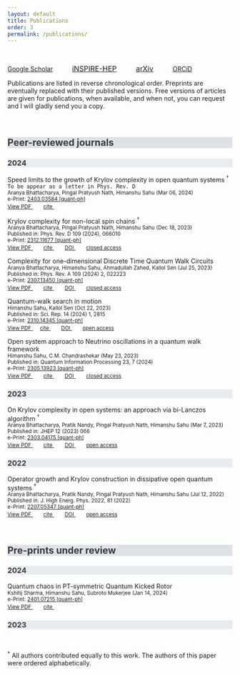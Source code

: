 ```yaml
---
layout: default
title: Publications
order: 3
permalink: /publications/
---
```


<style>

h2 {
    background-color: #DEE2E6;
}

h3 {
    background-color: #E9ECEF;
}

</style>

&nbsp;

<a href="https://scholar.google.com/citations?user=o3SoQjUAAAAJ&hl=en" style="font-size: 16x;"> <i class="ai ai-google-scholar"></i> Google Scholar</a> &nbsp; &nbsp; &nbsp; &nbsp; &nbsp; <a href="https://inspirehep.net/authors/2619981?ui-citation-summary=true" style="font-size: 16px;"> <i class="ai ai-inspire"></i> iNSPIRE-HEP</a> &nbsp; &nbsp; &nbsp; &nbsp; &nbsp; <a href="https://arxiv.org/search/?query=Himanshu+Sahu&searchtype=author&source=header" style="font-size: 16px;"> <i class="ai ai-arxiv"></i>arXiv</a> &nbsp; &nbsp; &nbsp; &nbsp; &nbsp; <a href = "https://orcid.org/0000-0002-9522-6592" style="font-size: 16x;"> <i class="ai ai-orcid"></i> ORCiD </a>

Publications are listed in reverse chronological order. Preprints are eventually replaced with their published versions. Free versions of articles are given for publications, when available, and when not, you can request and I will gladly send you a copy.

&nbsp;

<h2 style="color: #343A40;">Peer-reviewed journals</h2>

<h3 id="2024" style="color: #343A40;">2024</h3>

Speed limits to the growth of Krylov complexity in open quantum systems <sup>&dagger;</sup> `To be appear as a letter in Phys. Rev. D`<br>
<small>Aranya Bhattacharya, Pingal Pratyush Nath, Himanshu Sahu (Mar 06, 2024)<br>
e-Print: <a href="https://arxiv.org/abs/2403.03584">2403.03584 [quant-ph]</a> </small> <br>
<a href="https://arxiv.org/pdf/2403.03584.pdf" target="_blank" rel="noopener noreferrer">
<i class="fa-solid fa-file-pdf"></i> <small>View PDF</small>
</a> &nbsp; &nbsp; &nbsp;
<a href="/bib/Bhattacharya2024uxx.txt" target="_blank" rel="noopener noreferrer">
<i class="fa-solid fa-quote-left"></i> <small>cite</small>
</a> &nbsp; &nbsp; &nbsp;

Krylov complexity for non-local spin chains <sup>&dagger;</sup><br>
<small>Aranya Bhattacharya, Pingal Pratyush Nath, Himanshu Sahu (Dec 18, 2023)<br>
Published in: Phys. Rev. D 109 (2024), 066010 <br>
e-Print: <a href="https://arxiv.org/abs/2312.11677">2312.11677 [quant-ph]</a> </small> <br>
<a href="https://arxiv.org/pdf/2312.11677.pdf" target="_blank" rel="noopener noreferrer">
<i class="fa-solid fa-file-pdf"></i> <small>View PDF</small>
</a> &nbsp; &nbsp; &nbsp;
<a href="/bib/Bhattacharya2023xjx.txt" target="_blank" rel="noopener noreferrer">
<i class="fa-solid fa-quote-left"></i> <small>cite</small>
</a> &nbsp; &nbsp; &nbsp;
<a href="https://doi.org/10.1103/PhysRevD.109.066010" target="_blank" rel="noopener noreferrer">
<i class="ai ai-doi"></i> <small>DOI</small>
</a> &nbsp; &nbsp; &nbsp;
<a href="https://doi.org/10.1103/PhysRevD.109.066010" target="_blank" rel="noopener noreferrer">
<i class="ai ai-closed-access"></i> <small>closed access</small>
</a>

Complexity for one-dimensional Discrete Time Quantum Walk Circuits <br>
<small>Aranya Bhattacharya, Himanshu Sahu, Ahmadullah Zahed, Kallol Sen (Jul 25, 2023) <br>
Published in: Phys. Rev. A 109 (2024) 2, 022223 <br>
e-Print: <a href="https://arxiv.org/abs/2307.13450">2307.13450 [quant-ph]</a> <br>
</small>
<a href="https://arxiv.org/pdf/2307.13450.pdf" target="_blank" rel="noopener noreferrer">
<i class="fa-solid fa-file-pdf"></i> <small>View PDF</small>
</a> &nbsp; &nbsp; &nbsp;
<a href="/bib/Bhattacharya2023syx.txt" target="_blank" rel="noopener noreferrer">
<i class="fa-solid fa-quote-left"></i> <small>cite</small>
</a> &nbsp; &nbsp; &nbsp;
<a href="https://doi.org/10.1103/PhysRevA.109.022223" target="_blank" rel="noopener noreferrer">
<i class="ai ai-doi"></i> <small>DOI</small>
</a> &nbsp; &nbsp; &nbsp;
<a href="https://doi.org/10.1103/PhysRevA.109.022223" target="_blank" rel="noopener noreferrer">
<i class="ai ai-closed-access"></i> <small>closed access</small>
</a>

Quantum-walk search in motion <br>
<small>Himanshu Sahu, Kallol Sen (Oct 22, 2023) <br>
Published in: Sci. Rep. 14 (2024) 1, 2815 <br>
e-Print: <a href="https://arxiv.org/abs/2310.14345">2310.14345 [quant-ph]</a> <br>
</small>
<a href="https://arxiv.org/pdf/2310.14345.pdf" target="_blank" rel="noopener noreferrer">
<i class="fa-solid fa-file-pdf"></i> <small>View PDF</small>
</a> &nbsp; &nbsp;
<a href="/bib/Sahu2023sbf.txt" target="_blank" rel="noopener noreferrer">
<i class="fa-solid fa-quote-left"></i> <small>cite</small>
</a> &nbsp; &nbsp; &nbsp;
<a href="https://doi.org/10.1038/s41598-024-51709-0" target="_blank" rel="noopener noreferrer">
<i class="ai ai-doi"></i> <small>DOI</small>
</a> &nbsp; &nbsp; &nbsp;
<a href="https://doi.org/10.1038/s41598-024-51709-0" target="_blank" rel="noopener noreferrer">
<i class="ai ai-open-access"></i> <small>open access</small>
</a>

Open system approach to Neutrino oscillations in a quantum walk framework <br>
<small>Himanshu Sahu, C.M. Chandrashekar (May 23, 2023) <br>
Published in: Quantum Information Processing 23, 7 (2024) <br>
e-Print: <a href="https://arxiv.org/abs/2305.13923">2305.13923 [quant-ph]</a> <br>
</small>
<a href="https://arxiv.org/pdf/2305.13923.pdf" target="_blank" rel="noopener noreferrer">
<i class="fa-solid fa-file-pdf"></i> <small>View PDF</small>
</a> &nbsp; &nbsp; &nbsp;
<a href="/bib/Sahu2023csa.txt" target="_blank" rel="noopener noreferrer">
<i class="fa-solid fa-quote-left"></i> <small>cite</small>
</a> &nbsp; &nbsp; &nbsp;
<a href="https://doi.org/10.1007/s11128-023-04222-8" target="_blank" rel="noopener noreferrer">
<i class="ai ai-doi"></i> <small>DOI</small>
</a> &nbsp; &nbsp; &nbsp;
<a href="https://doi.org/10.1007/s11128-023-04222-8" target="_blank" rel="noopener noreferrer">
<i class="ai ai-closed-access"></i> <small>closed access</small>
</a>

<h3 id="2023" style="color: #343A40;">2023</h3>

On Krylov complexity in open systems: an approach via bi-Lanczos algorithm <sup>&dagger;</sup><br>
<small> Aranya Bhattacharya, Pratik Nandy, Pingal Pratyush Nath, Himanshu Sahu (Mar 7, 2023) <br>
Published in: JHEP 12 (2023) 066 <br>
e-Print: <a href="https://arxiv.org/abs/2303.04175">2303.04175 [quant-ph]</a> <br>
</small>
<a href="https://arxiv.org/pdf/2303.04175.pdf" target="_blank" rel="noopener noreferrer">
<i class="fa-solid fa-file-pdf"></i> <small>View PDF</small>
</a> &nbsp; &nbsp; &nbsp;
<a href="//bib/Bhattacharya2023zqt.txt" target="_blank" rel="noopener noreferrer">
<i class="fa-solid fa-quote-left"></i> <small>cite</small>
</a> &nbsp; &nbsp; &nbsp;
<a href="https://doi.org/10.1007/JHEP12(2023)066" target="_blank" rel="noopener noreferrer">
<i class="ai ai-doi"></i> <small>DOI</small>
</a> &nbsp; &nbsp; &nbsp;
<a href="https://doi.org/10.1007/JHEP12(2023)066" target="_blank" rel="noopener noreferrer">
<i class="ai ai-open-access"></i> <small>open access</small>
</a>

<h3 id="2022" style="color: #343A40;">2022</h3>

Operator growth and Krylov construction in dissipative open quantum systems <sup>&dagger;</sup><br>
<small> Aranya Bhattacharya, Pratik Nandy, Pingal Pratyush Nath, Himanshu Sahu (Jul 12, 2022) <br>
Published in: J. High Energ. Phys. 2022, 81 (2022) <br>
e-Print: <a href="https://arxiv.org/abs/2207.05347">2207.05347 [quant-ph]</a> <br>
</small>
<a href="https://arxiv.org/pdf/2207.05347.pdf" target="_blank" rel="noopener noreferrer">
<i class="fa-solid fa-file-pdf"></i> <small>View PDF</small>
</a> &nbsp; &nbsp; &nbsp;
<a href="/bib/Bhattacharya2022gbz.txt" target="_blank" rel="noopener noreferrer">
<i class="fa-solid fa-quote-left"></i> <small>cite</small>
</a> &nbsp; &nbsp; &nbsp;
<a href="https://doi.org/10.1007/JHEP12(2022)081" target="_blank" rel="noopener noreferrer">
<i class="ai ai-doi"></i> <small>DOI</small>
</a> &nbsp; &nbsp; &nbsp;
<a href="https://doi.org/10.1007/JHEP12(2022)081" target="_blank" rel="noopener noreferrer">
<i class="ai ai-open-access"></i> <small>open access</small>
</a>

&nbsp;

<h2 style="color: #343A40;">Pre-prints under review</h2>

<h3 id="2024_pre" style="color: #343A40;">2024</h3>

Quantum chaos in PT-symmetric Quantum Kicked Rotor<br>
<small> Kshitij Sharma, Himanshu Sahu, Subroto Mukerjee (Jan 14, 2024)<br>
e-Print: <a href="https://arxiv.org/abs/2401.07215">2401.07215 [quant-ph]</a> <br>
</small>
<a href="https://arxiv.org/pdf/2401.07215.pdf" target="_blank" rel="noopener noreferrer">
<i class="fa-solid fa-file-pdf"></i> <small>View PDF</small>
</a> &nbsp; &nbsp; &nbsp;
<a href="/bib/Sharma2024fqc.txt" target="_blank" rel="noopener noreferrer">
<i class="fa-solid fa-quote-left"></i> <small>cite</small>
</a> &nbsp; &nbsp; &nbsp;


<h3 id="2023_pre" style="color: #343A40;">2023</h3>


&nbsp;

<sup>&dagger;</sup> All authors contributed equally to this work. The authors of this paper were ordered alphabetically.
